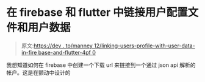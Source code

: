 # 在 firebase 和 flutter 中链接用户配置文件和用户数据

> 原文:[https://dev . to/manney 12/linking-users-profile-with-user-data-in-fire base-and-flutter-4pf 0](https://dev.to/manney12/linking-users-profile-with-user-data-in-firebase-and-flutter-4pf0)

我想知道如何在 firebase 中创建一个下载 url 来链接到一个通过 json api 解析的帐户。这是在颤动中设计的